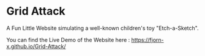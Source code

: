 # Grid Attack

A Fun Little Website simulating a well-known children's toy "Etch-a-Sketch".

You can find the Live Demo of the Website here : https://fjorn-x.github.io/Grid-Attack/
